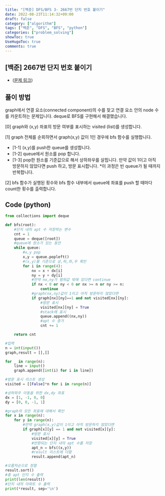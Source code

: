 ```yaml
---
title: "[백준] DFS/BFS 3- 2667번 단지 번호 붙이기"
date: 2022-08-23T11:14:32+09:00
draft: false
category: ["algorithm"]
tags: ["백준", "DFS", "BFS", "python"]
categories: ["problem_solving"]
showToc: true
UseHugoToc: true
comments: true
---
```

## [백준] 2667번 단지 번호 붙이기
- ([문제 링크](https://www.acmicpc.net/problem/2667))

## 풀이 방법
graph에서 연결 요소(connected component)의 수를 찾고 연결 요소 안의 node 수를 카운트하는 문제입니다. deque로 BFS를 구현해서 해결했습니다. 

[0] graph와 (x,y) 좌표의 방문 여부를 표시하는 visited (list)를 생성합니다. 

[1] graph 전체를 순회하면서 graph(x,y) 값이 1인 경우에 bfs 함수를 실행합니다. 
- [1-1] (x,y)를 push한 queue를 생성합니다.
- [1-2] queue에서 원소를 pop 합니다.
- [1-3] pop한 원소를 기준값으로 해서 상하좌우를 살핍니다. 
만약 값이 1이고 아직 방문하지 않았다면 push 하고, 방문 표시합니다.
*이 과정은 빈 queue가 될 때까지 반복합니다.   

[2] bfs 함수가 실행된 횟수와 bfs 함수 내부에서 queue에 좌표를 push 할 때마다 count한 횟수를 출력합니다.

## Code (python)

```python
from collections import deque

def bfs(root):
    #단지 내의 apt 수 저장하는 변수
    cnt = 1
    queue = deque([root])
    #queue에 원소가 있는 동안
    while queue:
        #x,y pop
        x,y = queue.popleft()
        #(x,y)를 기준으로 상,하,좌,우 확인 
        for i in range(4):
            nx = x + dx[i]
            ny = y + dy[i]
            #만약 nx,ny가 범위값 밖에 있다면 continue
            if nx < 0 or ny < 0 or nx >= n or ny >= n:
                continue
            #graph(nx,ny)값이 1이고 아직 방문하지 않았다면
            if graph[nx][ny]==1 and not visited[nx][ny]:
                #방문 표시
                visited[nx][ny] = True
                #stack에 표시
                queue.append((nx,ny))
                #apt 수 증가
                cnt += 1

    return cnt

#입력
n = int(input())
graph,result = [],[]

for _ in range(n):
    line = input()
    graph.append([int(i) for i in line])

#방문 표시 리스트 생성
visited = [[False]*n for i in range(n)]

#상하좌우 이동을 위한 dx,dy 좌표
dx = [1, -1, 0, 0]
dy = [0, 0, -1, 1]

#graph의 모든 좌표에 대해서 확인
for x in range(n):
    for y in range(n):
        #만약 graph(x,y)값이 1이고 아직 방문하지 않았다면
        if graph[x][y] == 1 and not visited[x][y]:
            #방문 표시
            visited[x][y] = True
            #반환되는 단지 내의 apt 수를 저장
            apt_n = bfs((x,y))
            #result 리스트에 더함
            result.append(apt_n)

#오름차순으로 정렬
result.sort()
#총 apt 단지 수 출력
print(len(result))
#단지 내의 아파트 수 출력        
print(*result, sep='\n')
```
